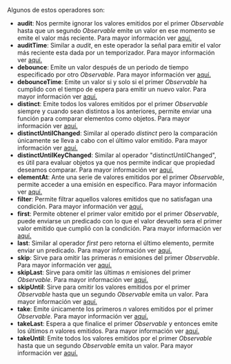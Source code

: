 Algunos de estos operadores son:

- **audit**: Nos permite ignorar los valores emitidos por el primer *Observable* hasta que un segundo *Observable* emite un valor en ese momento se emite el valor más reciente. Para mayor información ver [aquí.](https://rxjs.dev/api/operators/audit)
- **auditTime**: Similar a *audit*, en este operador la señal para emitir el valor más reciente esta dada por un temporizador. Para mayor información ver [aquí.](https://rxjs.dev/api/operators/auditTime)
- **debounce**: Emite un valor después de un periodo de tiempo especificado por otro *Observable*. Para mayor información ver [aquí.](https://rxjs.dev/api/operators/debounce)
- **debounceTime**: Emite un valor si y solo si el primer *Observable* ha cumplido con el tiempo de espera para emitir un nuevo valor. Para mayor información ver [aquí.](https://rxjs.dev/api/operators/debounceTime)
- **distinct**: Emite todos los valores emitidos por el primer *Observable* siempre y cuando sean distintos a los anteriores, permite enviar una función para comparar elementos como objetos. Para mayor información ver [aquí.](https://rxjs.dev/api/operators/distinct)
- **distinctUntilChanged**: Similar al operado *distinct* pero la comparación únicamente se lleva a cabo con el último valor emitido. Para mayor información ver [aquí.](https://rxjs.dev/api/operators/distinct)
- **distinctUntilKeyChanged**: Similar al operador "distinctUntilChanged", es útil para evaluar objetos ya que nos permite indicar que propiedad deseamos comparar. Para mayor información ver [aquí.](https://rxjs.dev/api/operators/distinctUntilKeyChanged)
- **elementAt**: Ante una serie de valores emitidos por el primer *Observable*, permite acceder a una emisión en especifico. Para mayor información ver [aquí.](https://rxjs.dev/api/operators/elementAt)
- **filter**: Permite filtrar aquellos valores emitidos que no satisfagan una condición. Para mayor información ver [aquí.](https://rxjs.dev/api/operators/filter)
- **first**: Permite obtener el primer valor emitido por el primer *Observable*, puede enviarse un predicado con lo que el valor devuelto sera el primer valor emitido que cumplió con la condición. Para mayor información ver [aquí.](https://rxjs.dev/api/operators/first)
- **last**: Similar al operador *first* pero retorna el último elemento, permite enviar un predicado. Para mayor información ver [aquí.](https://rxjs.dev/api/operators/last)
- **skip**: Sirve para omitir las primeras *n* emisiones del primer *Observable*. Para mayor información ver [aquí.](https://rxjs.dev/api/operators/skip)
- **skipLast**: Sirve para omitir las últimas *n* emisiones del primer *Observable*. Para mayor información ver [aquí.](https://rxjs.dev/api/operators/skipLast)
- **skipUntil**: Sirve para omitir los valores emitidos por el primer *Observable* hasta que un segundo *Observable* emita un valor. Para mayor información ver [aquí.](https://rxjs.dev/api/operators/skipUntil)
- **take**: Emite únicamente los primeros *n* valores emitidos por el primer *Observable*. Para mayor información ver [aquí.](https://rxjs.dev/api/operators/take)
- **takeLast**: Espera a que finalice el primer *Observable* y entonces emite los últimos *n* valores emitidos. Para mayor información ver [aquí.](https://rxjs.dev/api/operators/takeLast)
- **takeUntil**: Emite todos los valores emitidos por el primer *Observable* hasta que un segundo *Observable* emita un valor. Para mayor información ver [aquí.](https://rxjs.dev/api/operators/takeUntil)